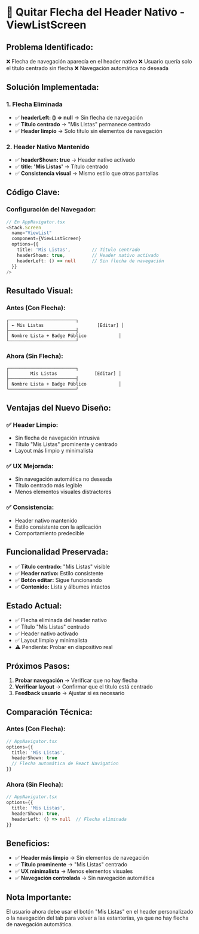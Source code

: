 # 🔄 Quitar Flecha del Header Nativo - ViewListScreen

## **Problema Identificado:**
❌ Flecha de navegación aparecía en el header nativo
❌ Usuario quería solo el título centrado sin flecha
❌ Navegación automática no deseada

## **Solución Implementada:**

### **1. Flecha Eliminada**
- ✅ **headerLeft: () => null** → Sin flecha de navegación
- ✅ **Título centrado** → "Mis Listas" permanece centrado
- ✅ **Header limpio** → Solo título sin elementos de navegación

### **2. Header Nativo Mantenido**
- ✅ **headerShown: true** → Header nativo activado
- ✅ **title: 'Mis Listas'** → Título centrado
- ✅ **Consistencia visual** → Mismo estilo que otras pantallas

## **Código Clave:**

### **Configuración del Navegador:**
```typescript
// En AppNavigator.tsx
<Stack.Screen 
  name="ViewList" 
  component={ViewListScreen}
  options={{ 
    title: 'Mis Listas',        // Título centrado
    headerShown: true,          // Header nativo activado
    headerLeft: () => null      // Sin flecha de navegación
  }}
/>
```

## **Resultado Visual:**

### **Antes (Con Flecha):**
```
┌─────────────────────────┐
│ ← Mis Listas                    [Editar] │
├─────────────────────────┤
│ Nombre Lista + Badge Público            │
└─────────────────────────┘
```

### **Ahora (Sin Flecha):**
```
┌─────────────────────────┐
│        Mis Listas              [Editar] │
├─────────────────────────┤
│ Nombre Lista + Badge Público            │
└─────────────────────────┘
```

## **Ventajas del Nuevo Diseño:**

### **✅ Header Limpio:**
- Sin flecha de navegación intrusiva
- Título "Mis Listas" prominente y centrado
- Layout más limpio y minimalista

### **✅ UX Mejorada:**
- Sin navegación automática no deseada
- Título centrado más legible
- Menos elementos visuales distractores

### **✅ Consistencia:**
- Header nativo mantenido
- Estilo consistente con la aplicación
- Comportamiento predecible

## **Funcionalidad Preservada:**
- ✅ **Título centrado:** "Mis Listas" visible
- ✅ **Header nativo:** Estilo consistente
- ✅ **Botón editar:** Sigue funcionando
- ✅ **Contenido:** Lista y álbumes intactos

## **Estado Actual:**
- ✅ Flecha eliminada del header nativo
- ✅ Título "Mis Listas" centrado
- ✅ Header nativo activado
- ✅ Layout limpio y minimalista
- ⚠️ Pendiente: Probar en dispositivo real

## **Próximos Pasos:**
1. **Probar navegación** → Verificar que no hay flecha
2. **Verificar layout** → Confirmar que el título está centrado
3. **Feedback usuario** → Ajustar si es necesario

## **Comparación Técnica:**

### **Antes (Con Flecha):**
```typescript
// AppNavigator.tsx
options={{ 
  title: 'Mis Listas',
  headerShown: true
  // Flecha automática de React Navigation
}}
```

### **Ahora (Sin Flecha):**
```typescript
// AppNavigator.tsx
options={{ 
  title: 'Mis Listas',
  headerShown: true,
  headerLeft: () => null  // Flecha eliminada
}}
```

## **Beneficios:**
- ✅ **Header más limpio** → Sin elementos de navegación
- ✅ **Título prominente** → "Mis Listas" centrado
- ✅ **UX minimalista** → Menos elementos visuales
- ✅ **Navegación controlada** → Sin navegación automática

## **Nota Importante:**
El usuario ahora debe usar el botón "Mis Listas" en el header personalizado o la navegación del tab para volver a las estanterías, ya que no hay flecha de navegación automática. 